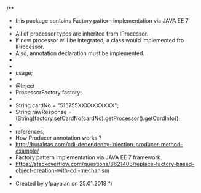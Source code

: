 /**
 * this package contains Factory pattern implementation via JAVA EE 7
 *
 * All of processor types are inherited from IProcessor.
 * If new processor will be integrated, a class would implemented fro IProcessor.
 * Also, annotation declaration must be implemented.
 *
 *
 * usage;
 *
 * @Inject
 * ProcessorFactory factory;
 *
 * String cardNo = "515755XXXXXXXXXX";
 * String rawResponse = (String)factory.setCardNo(cardNo).getProcessor().getCardInfo();
 *
 * references;
 * How Producer annotation works ?
 * http://buraktas.com/cdi-dependency-injection-producer-method-example/
 * Factory pattern implementation via JAVA EE 7 framework.
 * https://stackoverflow.com/questions/6621403/replace-factory-based-object-creation-with-cdi-mechanism
 *
 * Created by yfpayalan on 25.01.2018
 */
